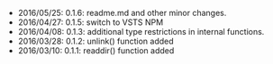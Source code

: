 - 2016/05/25: 0.1.6: readme.md and other minor changes.
- 2016/04/27: 0.1.5: switch to VSTS NPM
- 2016/04/08: 0.1.3: additional type restrictions in internal functions.
- 2016/03/28: 0.1.2: unlink() function added
- 2016/03/10: 0.1.1: readdir() function added